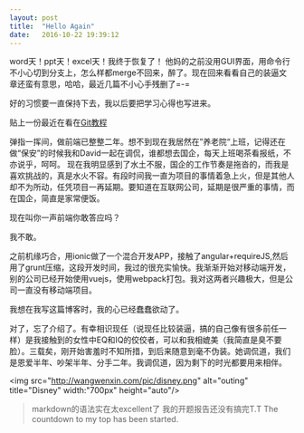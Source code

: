 ```yaml
---
layout: post
title:  "Hello Again"
date:   2016-10-22 19:39:12
---
```


word天！ppt天！excel天！我终于恢复了！
他妈的之前没用GUI界面，用命令行不小心切到分支上，怎么样都merge不回来，醉了。现在回来看看自己的装逼文章还蛮有意思，哈哈，最近几篇不小心手残删了=-=

好的习惯要一直保持下去，我以后要把学习心得也写进来。

贴上一份最近在看在[Git教程](http://blog.jobbole.com/78960/#comment-158648)

弹指一挥间，做前端已整整二年。想不到现在我居然在”养老院“上班，记得还在做“保安”的时候我和David一起在调侃，谁都想去国企，每天上班喝茶看报纸，不亦说乎，呵呵。
现在我明显感到了水土不服，国企的工作节奏是拖沓的，而我是喜欢挑战的，真是水火不容。有段时间我一直为项目的事情着急上火，但是其他人却不为所动，任凭项目一再延期。要知道在互联网公司，延期是很严重的事情，而在国企，简直是家常便饭。

现在叫你一声前端你敢答应吗？

我不敢。

之前机缘巧合，用ionic做了一个混合开发APP，接触了angular+requireJS,然后用了grunt压缩，这段开发时间，我过的很充实愉快。我渐渐开始对移动端开发，别的公司已经开始使用vuejs，使用webpack打包。我对这两者兴趣极大，但是公司一直没有移动端项目。

我想在我写这篇博客时，我的心已经蠢蠢欲动了。

对了，忘了介绍了。有幸相识现任（说现任比较装逼，搞的自己像有很多前任一样）是我接触到的女性中EQ和IQ的佼佼者，可以和我相媲美（我简直是臭不要脸）。三载矣，刚开始害羞时不知所措，到后来随意到毫不伪装。她调侃道，我们是恩爱半年、吵架半年、分手二年。我调侃道，因为剩下的时光都要用来相伴。

<img src="http://wangwenxin.com/pic/disney.png" alt="outing" title="Disney" width:"700px" height="auto"/>

>markdown的语法实在太excellent了
>我的开题报告还没有搞完T.T
>The countdown to my top has been started.